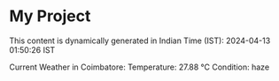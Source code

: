 # My Project

This content is dynamically generated in Indian Time (IST): 2024-04-13 01:50:26 IST


Current Weather in Coimbatore:
Temperature: 27.88 °C
Condition: haze
